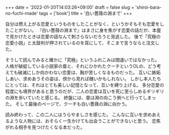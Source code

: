 +++
date = '2022-01-20T14:03:26+09:00'
draft = false
slug = 'shiroi-bara-no-fuchi-made'
tags = ['book']
title = '白い薔薇の淵まで'
+++

自分は燃え上がる恋愛というものをしたことがなく、というかそもそも恋愛をしたことがない。
『白い薔薇の淵まで』はまさに身を焦がす恋愛の話だが、本屋で見かけたときは恋愛の話なんて刺さらないだろうと見逃した。
後で「究極の恋愛小説」と太鼓判が押されているのを耳にして、そこまで言うならと注文した。

そうして読んでみると確かに「究極」というふれこみは間違いではなかった。
人格が破綻している小説家の塁と、それにひかれたクーチというOLの、どう考えても破滅にしか向かわない恋愛は、胸が苦しくなるものだった。
互いに嫉妬しあい、求めあうその姿は、傍から見れば醜いかもしれない。
しかし本人たちにとっては、それはとても美しい記憶となって、互いを縛り上げる。
多分恋愛の程度にも境界があると思うのだが、二人の恋愛は互いを死に至らしめるギリギリの淵を歩いていたと感じる。
終盤には、塁は淵の向こう側へと行ってしまった。
そして最後のページで、クーチも白い薔薇の淵に向かう。

読み終わって、この二人にはうらやましさを感じた。
こんなに互いを求めあえるような人物には、おそらく一生かけても出会うことができないと思う。
恋焦がれる相手を見つけたくなる本だった。